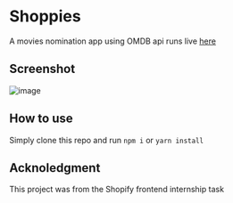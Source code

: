 # Shoppies

A movies nomination app using OMDB api runs live [here](https://shoppies-movie.netlify.app/)

## Screenshot

![image](https://user-images.githubusercontent.com/42512400/104490042-42f36680-55c8-11eb-8d5a-e83101439333.png)

## How to use 

Simply clone this repo and run `npm i` or `yarn install`


## Acknoledgment

This project was from the Shopify frontend internship task
